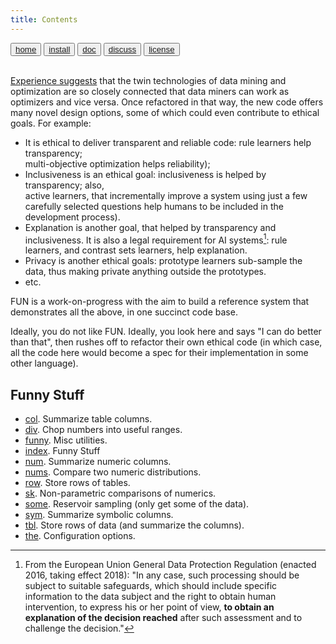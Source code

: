 ```yaml
---
title: Contents
---
```

<button class="button button1"><a href="/fun/index">home</a></button>   <button class="button button2"><a href="/fun/INSTALL">install</a></button>   <button class="button button1"><a href="/fun/ABOUT">doc</a></button>   <button class="button button2"><a href="http://github.com/timm/fun/issues">discuss</a></button>    <button class="button button1"><a href="/fun/LICENSE">license</a></button> <br>
        <br>


[Experience suggests](/REFS#agrawal-2019) that the twin technologies
of data mining and optimization are so closely connected that 
data miners can work as
optimizers and vice versa. 
Once refactored in that way,
the new code offers many novel
design options,
some of which could even contribute to ethical goals. For example:

- It is ethical to deliver transparent and reliable code: rule learners help transparency;  
  multi-objective optimization helps reliability);
- Inclusiveness is an ethical goal: inclusiveness is helped by transparency; also,   
  active learners, that incrementally improve a system using just a few carefully selected questions
  help humans to be included in the development process).
- Explanation is another goal, that helped by transparency and inclusiveness.
  It is  also a 
  legal requirement for AI systems[^legal]: rule learners, and contrast sets learners, help explanation.
- Privacy is another ethical goals: prototype learners sub-sample the data, 
  thus making private anything outside the prototypes.
- etc.


FUN is a work-on-progress with the aim to build a reference system
that demonstrates all the above, in one succinct code base.  

Ideally, you do not like FUN. Ideally, 
you look here and says "I can do better than that", then
rushes off to refactor their own ethical code (in which case, all
the code here would become a spec for their implementation in  some
other language).

[^legal]: From the European Union General Data Protection Regulation (enacted 2016, taking effect 2018): "In any case, such processing should be subject to suitable safeguards, which should include specific information to the data subject and the right to obtain human intervention, to express his or her point of view, <b>to obtain an explanation of the decision reached</b> after such assessment and to challenge the decision."



## Funny Stuff

- [col](col.md). 
 Summarize  table columns.
- [div](div.md). 
 Chop numbers into useful ranges.
- [funny](funny.md). 
 Misc utilities.
- [index](index.md). 
 Funny Stuff
- [num](num.md). 
 Summarize numeric columns.
- [nums](nums.md). 
 Compare two numeric distributions.
- [row](row.md). 
 Store rows of tables.
- [sk](sk.md). 
 Non-parametric comparisons of numerics.
- [some](some.md). 
 Reservoir sampling (only get some of the data).
- [sym](sym.md). 
 Summarize symbolic columns.
- [tbl](tbl.md). 
 Store rows of data (and summarize the columns).
- [the](the.md). 
 Configuration options.

